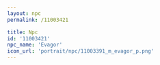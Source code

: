 ```yaml
---
layout: npc
permalink: /11003421

title: Npc
id: '11003421'
npc_name: 'Evagor'
icon_url: 'portrait/npc/11003391_m_evagor_p.png'
---
```

